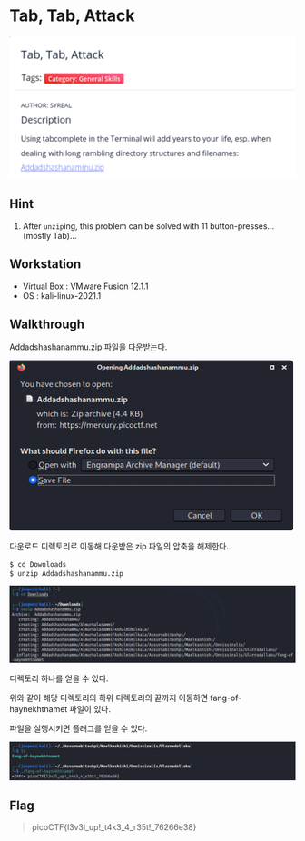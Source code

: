 # Tab, Tab, Attack
![Tab](https://github.com/jasperkim425/Walkthrough/blob/main/picoCTF/General%20Skills/Tab%2C%20Tab%2C%20Attack/image/Tab.png)

## Hint
1. After `unzip`ing, this problem can be solved with 11 button-presses...(mostly Tab)...

## Workstation
- Virtual Box : VMware Fusion 12.1.1
- OS : kali-linux-2021.1

## Walkthrough
Addadshashanammu.zip 파일을 다운받는다.

<img src="https://github.com/jasperkim425/Walkthrough/blob/main/picoCTF/General%20Skills/Tab%2C%20Tab%2C%20Attack/image/Addadshashanammu.png" width="500px" height="300px" title="Addadshashanammu" alt="Addadshashanammu"></img><br/>

다운로드 디렉토리로 이동해 다운받은 zip 파일의 압축을 해제한다.

```
$ cd Downloads
$ unzip Addadshashanammu.zip
```

![unzip](https://github.com/jasperkim425/Walkthrough/blob/main/picoCTF/General%20Skills/Tab%2C%20Tab%2C%20Attack/image/unzip.png)

디렉토리 하나를 얻을 수 있다.

위와 같이 해당 디렉토리의 하위 디렉토리의 끝까지 이동하면 fang-of-haynekhtnamet 파일이 있다.

파일을 실행시키면 플래그를 얻을 수 있다.

![fang-of-haynekhtnamet](https://github.com/jasperkim425/Walkthrough/blob/main/picoCTF/General%20Skills/Tab%2C%20Tab%2C%20Attack/image/fang-of-haynekhtnamet.png)

## Flag
> picoCTF{l3v3l_up!_t4k3_4_r35t!_76266e38}
